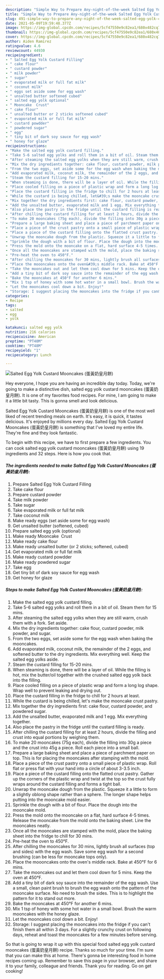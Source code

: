 ```yaml
---
description: "Simple Way to Prepare Any-night-of-the-week Salted Egg Yolk Custard Mooncakes (蛋黃奶皇月餅)"
title: "Simple Way to Prepare Any-night-of-the-week Salted Egg Yolk Custard Mooncakes (蛋黃奶皇月餅)"
slug: 491-simple-way-to-prepare-any-night-of-the-week-salted-egg-yolk-custard-mooncakes
date: 2021-05-09T19:59:48.377Z
image: https://img-global.cpcdn.com/recipes/5cf47550e9c82ea1/680x482cq70/salted-egg-yolk-custard-mooncakes-蛋黃奶皇月餅-recipe-main-photo.jpg
thumbnail: https://img-global.cpcdn.com/recipes/5cf47550e9c82ea1/680x482cq70/salted-egg-yolk-custard-mooncakes-蛋黃奶皇月餅-recipe-main-photo.jpg
cover: https://img-global.cpcdn.com/recipes/5cf47550e9c82ea1/680x482cq70/salted-egg-yolk-custard-mooncakes-蛋黃奶皇月餅-recipe-main-photo.jpg
author: Aiden Ramirez
ratingvalue: 4.6
reviewcount: 44930
recipeingredient:
- " Salted Egg Yolk Custard Filling"
- " cake flour"
- " custard powder"
- " milk powder"
- " sugar"
- " evaporated milk or full fat milk"
- " coconut milk"
- " eggs set aside some for egg wash"
- " unsalted butter softened cubed"
- " salted egg yolk optional"
- " Mooncake  Crust"
- " cake flour"
- " unsalted butter or 2 sticks softened cubed"
- " evaporated milk or full fat milk"
- " custard powdder"
- " powdered sugar"
- " egg"
- " tiny bit of dark soy sauce for egg wash"
- " honey for glaze"
recipeinstructions:
- "Make the salted egg yolk custard filling."
- "Take 5-6 salted egg yolks and roll them in a bit of oil. Steam them for 15 mins."
- "After steaming the salted egg yolks when they are still warm, crush them with a fork. Set aside."
- "Mix the dry ingredients together: cake flour, custard powder, milk powder, and sugar."
- "From the two eggs, set aside some for the egg wash when baking the mooncakes."
- "Add evaporated milk, coconut milk, the remainder of the 2 eggs, and softened butter to the dry ingredients. Mix everything well. Keep the salted egg yolks aside."
- "Steam the custard filling for 15-20 mins."
- "When steaming is done, there will be a layer of oil. While the filling is hot, mix the butter/oil together with the crushed salted egg yolk back into the filling."
- "Place cooled filling on a piece of plastic wrap and form a long log shape. Wrap well to prevent leaking and drying out."
- "Place the custard filling in the fridge to chill for 2 hours at least."
- "While the custard is being chilled, let&#39;s make the mooncake crust pastry."
- "Mix together the dry ingredients first: cake flour, custard powder, and powdered sugar."
- "Add the unsalted butter, evaporated milk and 1 egg. Mix everything together."
- "Also place the pastry in the fridge until the custard filling is ready."
- "After chilling the custard filling for at least 2 hours, divide the filling and crust into equal portions by weighing them."
- "To make 20 mooncakes (75g each), divide the filling into 30g a piece and the crust into 45g a piece. Roll each piece into a small ball."
- "Prepare a large baking sheet and place a piece of parchment paper on top. This is for placing the mooncakes after stamping with the mold."
- "Place a piece of the crust pastry onto a small piece of plastic wrap. Roll flat or press flat with your hand into a circle of about 3-3.5 inch."
- "Place a piece of the custard filling onto the flatted crust pastry. Gather up the corners of the plastic wrap and twist at the top so the crust fully wraps around the custard filling and forms a tight ball."
- "Unwrap the mooncake dough from the plastic. Squeeze it a little to form a slightly oblong shape rather than a sphere. The longer shape helps putting into the mooncake mold easier."
- "Sprinkle the dough with a bit of flour. Place the dough into the mooncake mold."
- "Press the mold onto the mooncake on a flat, hard surface 4-5 times. Release the mooncake from the mold onto the baking sheet. Line the mooncakes neatly."
- "Once all the mooncakes are stamped with the mold, place the baking sheet into the fridge to chill for 30 mins."
- "Pre-heat the oven to 450°F."
- "After chilling the mooncakes for 30 mins, lightly brush all surfaces (top and sides) with the egg wash. Save some egg wash for a second brushing (can be less for mooncake tops only)."
- "Place the moooncakes onto the oven&#39;s middle rack. Bake at 450°F for 6 mins."
- "Take the mooncakes out and let them cool down for 5 mins. Keep the oven at 450°F."
- "Add a tiny bit of dark soy sauce into the remainder of the egg wash. Use a small, clean paint brush to brush the egg wash onto the pattern of the mooncake surface. No need to brush the sides. This is to highlight the pattern for it to stand out more."
- "Bake the mooncakes at 450°F for another 6 mins."
- "Mix 1 tsp of honey with some hot water in a small bowl. Brush the warm mooncakes with the honey glaze."
- "Let the mooncakes cool down a bit. Enjoy!"
- "Storage: I suggest placing the mooncakes into the fridge if you can&#39;t finish them all within 3 days. For a slightly crunchy crust on following days, reheat and toast the mooncakes for a few minutes before serving."
categories:
- Recipe
tags:
- salted
- egg
- yolk

katakunci: salted egg yolk 
nutrition: 216 calories
recipecuisine: American
preptime: "PT40M"
cooktime: "PT48M"
recipeyield: "1"
recipecategory: Lunch

---
```



![Salted Egg Yolk Custard Mooncakes (蛋黃奶皇月餅)](https://img-global.cpcdn.com/recipes/5cf47550e9c82ea1/680x482cq70/salted-egg-yolk-custard-mooncakes-蛋黃奶皇月餅-recipe-main-photo.jpg)

Hey everyone, I hope you are having an incredible day today. Today, we're going to make a distinctive dish, salted egg yolk custard mooncakes (蛋黃奶皇月餅). It is one of my favorites food recipes. For mine, I am going to make it a little bit tasty. This is gonna smell and look delicious.



Salted Egg Yolk Custard Mooncakes (蛋黃奶皇月餅) is one of the most well liked of recent trending meals on earth. It's easy, it is quick, it tastes delicious. It's enjoyed by millions every day. Salted Egg Yolk Custard Mooncakes (蛋黃奶皇月餅) is something that I've loved my entire life. They're fine and they look fantastic.


To begin with this recipe, we have to first prepare a few ingredients. You can cook salted egg yolk custard mooncakes (蛋黃奶皇月餅) using 19 ingredients and 32 steps. Here is how you cook that.

<!--inarticleads1-->

##### The ingredients needed to make Salted Egg Yolk Custard Mooncakes (蛋黃奶皇月餅):

1. Prepare  Salted Egg Yolk Custard Filling
1. Take  cake flour
1. Prepare  custard powder
1. Take  milk powder
1. Take  sugar
1. Take  evaporated milk or full fat milk
1. Take  coconut milk
1. Make ready  eggs (set aside some for egg wash)
1. Get  unsalted butter (softened, cubed)
1. Prepare  salted egg yolk (optional)
1. Make ready  Mooncake  Crust
1. Make ready  cake flour
1. Make ready  unsalted butter (or 2 sticks; softened, cubed)
1. Get  evaporated milk or full fat milk
1. Make ready  custard powdder
1. Make ready  powdered sugar
1. Take  egg
1. Get  tiny bit of dark soy sauce for egg wash
1. Get  honey for glaze




<!--inarticleads2-->

##### Steps to make Salted Egg Yolk Custard Mooncakes (蛋黃奶皇月餅):

1. Make the salted egg yolk custard filling.
1. Take 5-6 salted egg yolks and roll them in a bit of oil. Steam them for 15 mins.
1. After steaming the salted egg yolks when they are still warm, crush them with a fork. Set aside.
1. Mix the dry ingredients together: cake flour, custard powder, milk powder, and sugar.
1. From the two eggs, set aside some for the egg wash when baking the mooncakes.
1. Add evaporated milk, coconut milk, the remainder of the 2 eggs, and softened butter to the dry ingredients. Mix everything well. Keep the salted egg yolks aside.
1. Steam the custard filling for 15-20 mins.
1. When steaming is done, there will be a layer of oil. While the filling is hot, mix the butter/oil together with the crushed salted egg yolk back into the filling.
1. Place cooled filling on a piece of plastic wrap and form a long log shape. Wrap well to prevent leaking and drying out.
1. Place the custard filling in the fridge to chill for 2 hours at least.
1. While the custard is being chilled, let&#39;s make the mooncake crust pastry.
1. Mix together the dry ingredients first: cake flour, custard powder, and powdered sugar.
1. Add the unsalted butter, evaporated milk and 1 egg. Mix everything together.
1. Also place the pastry in the fridge until the custard filling is ready.
1. After chilling the custard filling for at least 2 hours, divide the filling and crust into equal portions by weighing them.
1. To make 20 mooncakes (75g each), divide the filling into 30g a piece and the crust into 45g a piece. Roll each piece into a small ball.
1. Prepare a large baking sheet and place a piece of parchment paper on top. This is for placing the mooncakes after stamping with the mold.
1. Place a piece of the crust pastry onto a small piece of plastic wrap. Roll flat or press flat with your hand into a circle of about 3-3.5 inch.
1. Place a piece of the custard filling onto the flatted crust pastry. Gather up the corners of the plastic wrap and twist at the top so the crust fully wraps around the custard filling and forms a tight ball.
1. Unwrap the mooncake dough from the plastic. Squeeze it a little to form a slightly oblong shape rather than a sphere. The longer shape helps putting into the mooncake mold easier.
1. Sprinkle the dough with a bit of flour. Place the dough into the mooncake mold.
1. Press the mold onto the mooncake on a flat, hard surface 4-5 times. Release the mooncake from the mold onto the baking sheet. Line the mooncakes neatly.
1. Once all the mooncakes are stamped with the mold, place the baking sheet into the fridge to chill for 30 mins.
1. Pre-heat the oven to 450°F.
1. After chilling the mooncakes for 30 mins, lightly brush all surfaces (top and sides) with the egg wash. Save some egg wash for a second brushing (can be less for mooncake tops only).
1. Place the moooncakes onto the oven&#39;s middle rack. Bake at 450°F for 6 mins.
1. Take the mooncakes out and let them cool down for 5 mins. Keep the oven at 450°F.
1. Add a tiny bit of dark soy sauce into the remainder of the egg wash. Use a small, clean paint brush to brush the egg wash onto the pattern of the mooncake surface. No need to brush the sides. This is to highlight the pattern for it to stand out more.
1. Bake the mooncakes at 450°F for another 6 mins.
1. Mix 1 tsp of honey with some hot water in a small bowl. Brush the warm mooncakes with the honey glaze.
1. Let the mooncakes cool down a bit. Enjoy!
1. Storage: I suggest placing the mooncakes into the fridge if you can&#39;t finish them all within 3 days. For a slightly crunchy crust on following days, reheat and toast the mooncakes for a few minutes before serving.




So that is going to wrap it up with this special food salted egg yolk custard mooncakes (蛋黃奶皇月餅) recipe. Thanks so much for your time. I'm sure that you can make this at home. There's gonna be interesting food in home recipes coming up. Remember to save this page in your browser, and share it to your family, colleague and friends. Thank you for reading. Go on get cooking!
